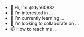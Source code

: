- 👋 Hi, I’m @dyh6088z
- 👀 I’m interested in ...
- 🌱 I’m currently learning ...
- 💞️ I’m looking to collaborate on ...
- 📫 How to reach me ...

<!---
dyh6088z/dyh6088z is a ✨ special ✨ repository because its `README.md` (this file) appears on your GitHub profile.
You can click the Preview link to take a look at your changes.
--->
